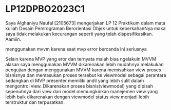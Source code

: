 # LP12DPBO2023C1

Saya Alghaniyu Naufal [2105673] mengerjakan LP 12 Praktikum dalam mata kuliah Desain Pemrograman Berorientasi Objek untuk keberkahanNya maka saya tidak melakukan kecurangan seperti yang telah dispesifikasikan. Aamiin.

menggunakan mvvm karena saat mvp error bercanda ini seriusnya

  Selain karena MVP yang eror dan ternyata malah bisa ngelakuin MVVM alasan saya menggunakan MVVM
dikarenakan lebih mudahnya melakukan pengujian dengan menggunakan MVVM karena memisahkan view
proses bisnisnya dan memasukan proses tersebut ke viewmodel sebagai perantara sedangkan 
di MVP presenter memiliki andil yang lebih sulit dalam mengontrol view. 
  Dikarenakan proses bisnis(viewmodel) yang dipisah sepenuhnya dari view dan model memungkinkan
manejemen view yang lebih baik dikarenakan dengan viewmodel status view menjadi lebih terstruktur
dan terpusatkan.

